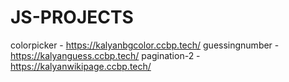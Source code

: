 # JS-PROJECTS
colorpicker - https://kalyanbgcolor.ccbp.tech/
guessingnumber - https://kalyanguess.ccbp.tech/
pagination-2 - https://kalyanwikipage.ccbp.tech/ 
